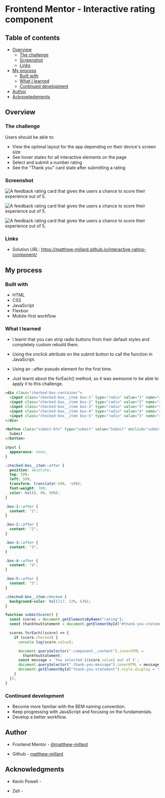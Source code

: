 # Frontend Mentor - Interactive rating component

## Table of contents

- [Overview](#overview)
  - [The challenge](#the-challenge)
  - [Screenshot](#screenshot)
  - [Links](#links)
- [My process](#my-process)
  - [Built with](#built-with)
  - [What I learned](#what-i-learned)
  - [Continued development](#continued-development)
- [Author](#author)
- [Acknowledgments](#acknowledgments)

## Overview

### The challenge

Users should be able to:

- View the optimal layout for the app depending on their device's screen size
- See hover states for all interactive elements on the page
- Select and submit a number rating
- See the "Thank you" card state after submitting a rating

### Screenshot

![A feedback rating card that gives the users a chance to score their experience out of 5.](/Screenshots/Desktop-Screenshot-Interactive-rating-component.png)

![A feedback rating card that gives the users a chance to score their experience out of 5.](/Screenshots/Desktop-Screenshot-Interactive-rating-component-Thank-You.png)

![A feedback rating card that gives the users a chance to score their experience out of 5.](/Screenshots/Mobile-Screenshot-375px-Interactive-rating-component.png)

### Links

- Solution URL: https://matthew-millard.github.io/interactive-rating-component/

## My process

### Built with

- HTML
- CSS
- JavaScript
- Flexbox
- Mobile-first workflow

### What I learned

- I learnt that you can strip radio buttons from their default styles and completely custom rebuild them.

- Using the onclick attribute on the submit button to call the function in JavaScript.

- Using an ::after pseudo element for the first time.

- Just learnt about the forEach() method, so it was awesome to be able to apply it to this challenge.

```html
<div class="checked-box-container">
  <input class="checked-box__item box-1" type="radio" value="1" name="rating" />
  <input class="checked-box__item box-2" type="radio" value="2" name="rating" />
  <input class="checked-box__item box-3" type="radio" value="3" name="rating" />
  <input class="checked-box__item box-4" type="radio" value="4" name="rating" />
  <input class="checked-box__item box-5" type="radio" value="5" name="rating" />
</div>

<button class="submit-btn" type="submit" value="Submit" onclick="submitScore()">
  Submit
</button>
```

```css
input {
  appearance: none;
}

.checked-box__item::after {
  position: absolute;
  top: 50%;
  left: 50%;
  transform: translate(-50%, -50%);
  font-weight: 700;
  color: hsl(0, 0%, 90%);
}

.box-1::after {
  content: "1";
}

.box-2::after {
  content: "2";
}

.box-3::after {
  content: "3";
}

.box-4::after {
  content: "4";
}

.box-5::after {
  content: "5";
}

.checked-box__item:checked {
  background-color: hsl(217, 12%, 63%);
}
```

```js
function submitScore() {
  const scores = document.getElementsByName("rating");
  const thankYouStatement = document.getElementById("#thank-you-statement");

  scores.forEach((score) => {
    if (score.checked) {
      console.log(score.value);

      document.querySelector(".component__content").innerHTML =
        thankYouStatement;
      const message = `You selected ${score.value} out of 5`;
      document.querySelector(".thank-you-message").innerHTML = message;
      document.getElementById("thank-you-statement").style.display = "initial";
    }
  });
}
```

### Continued development

- Become more familiar with the BEM naming convention.
- Keep progressing with JavaScript and focusing on the fundamentals.
- Develop a better workflow.

## Author

- Frontend Mentor - [@matthew-millard](https://www.frontendmentor.io/profile/matthew-millard)

- Github - [matthew-millard](https://github.com/matthew-millard)

## Acknowledgments

- Kevin Powell - [](https://www.kevinpowell.co/)

- Zell - [](https://learnjavascript.today/)
